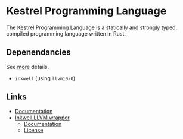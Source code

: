 # Kestrel Programming Language
The Kestrel Programming Language is a statically and strongly typed, compiled programming language written in Rust.

## Depenendancies
See [more](Cargo.toml) details.
- ```inkwell``` (using ```llvm10-0```)

## Links
- [Documentation](/docs/)
- [Inkwell LLVM wrapper](https://github.com/TheDan64/inkwell)
    - [Documentation](https://thedan64.github.io/inkwell/inkwell/index.html)
    - [License](https://github.com/TheDan64/inkwell/blob/master/LICENSE)
